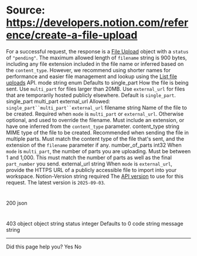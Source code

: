 # Source: https://developers.notion.com/reference/create-a-file-upload

For a successful request, the response is a [File Upload](https://developers.notion.com/reference/file-upload) object with a `status` of `"pending"`.
The maximum allowed length of `filename` string is 900 bytes, including any file extension included in the file name or inferred based on the `content_type`. However, we recommend using shorter names for performance and easier file management and lookup using the [List file uploads](https://developers.notion.com/reference/list-file-uploads) API.
mode
string
enum
Defaults to single_part
How the file is being sent. Use `multi_part` for files larger than 20MB. Use `external_url` for files that are temporarily hosted publicly elsewhere. Default is `single_part`.
single_part multi_part external_url
Allowed:
`single_part``multi_part``external_url`
filename
string
Name of the file to be created. Required when `mode` is `multi_part` or `external_url`. Otherwise optional, and used to override the filename. Must include an extension, or have one inferred from the `content_type` parameter.
content_type
string
MIME type of the file to be created. Recommended when sending the file in multiple parts. Must match the content type of the file that's sent, and the extension of the `filename` parameter if any.
number_of_parts
int32
When `mode` is `multi_part`, the number of parts you are uploading. Must be between 1 and 1,000. This must match the number of parts as well as the final `part_number` you send.
external_url
string
When `mode` is `external_url`, provide the HTTPS URL of a publicly accessible file to import into your workspace.
Notion-Version
string
required
The [API version](https://developers.notion.com/reference/versioning) to use for this request. The latest version is `2025-09-03`.
# 
200
json
# 
403
object
object
string
status
integer
Defaults to 0
code
string
message
string
* * *
Did this page help you?
Yes
No
